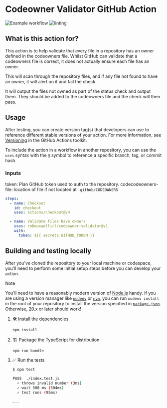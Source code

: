 # Codeowner Validator GitHub Action

![Example workflow](https://github.com/robmaxwellirl/codeowner-validator/actions/workflows/ci.yml/badge.svg)
![linting](https://github.com/robmaxwellirl/codeowner-validator/actions/workflows/linter.yml/badge.svg)

## What is this action for?

This action is to help validate that every file in a repository has an owner
defined in the codeowners file. Whilst GitHub can validate that a codeowners
file is correct, it does not actually ensure each file has an owner.

This will scan through the repository files, and if any file not found to have
an owner, it will alert on it and fail the check.

It will output the files not owned as part of the status check and output them.
They should be added to the codeowners file and the check will then pass.

## Usage

After testing, you can create version tag(s) that developers can use to
reference different stable versions of your action. For more information, see
[Versioning](https://github.com/actions/toolkit/blob/master/docs/action-versioning.md)
in the GitHub Actions toolkit.

To include the action in a workflow in another repository, you can use the
`uses` syntax with the `@` symbol to reference a specific branch, tag, or commit
hash.

### Inputs

token: Plan GitHub token used to auth to the repository. codecodeowners-file:
location of file if not located at `.github/CODEOWNERS`

```yaml
steps:
  - name: Checkout
    id: checkout
    uses: actions/checkout@v4

  - name: Validate files have owners
    uses: robmaxwellirl/codeowner-validator@v1
    with:
      token: ${{ secrets.GITHUB_TOKEN }}
```

## Building and testing locally

After you've cloned the repository to your local machine or codespace, you'll
need to perform some initial setup steps before you can develop your action.

> [!NOTE]
>
> You'll need to have a reasonably modern version of
> [Node.js](https://nodejs.org) handy. If you are using a version manager like
> [`nodenv`](https://github.com/nodenv/nodenv) or
> [`nvm`](https://github.com/nvm-sh/nvm), you can run `nodenv install` in the
> root of your repository to install the version specified in
> [`package.json`](./package.json). Otherwise, 20.x or later should work!

1. :hammer_and_wrench: Install the dependencies

   ```bash
   npm install
   ```

1. :building_construction: Package the TypeScript for distribution

   ```bash
   npm run bundle
   ```

1. :white_check_mark: Run the tests

   ```bash
   $ npm test

   PASS  ./index.test.js
     ✓ throws invalid number (3ms)
     ✓ wait 500 ms (504ms)
     ✓ test runs (95ms)

   ...
   ```

